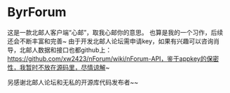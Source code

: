 # ByrForum
这是一款北邮人客户端“心邮”，取我心邮你的意思。
也算是我的一个习作，后续还会不断丰富和完善~
由于开发北邮人论坛需申请key，如果有兴趣可以咨询肖导，北邮人数据和接口也都github上：https://github.com/xw2423/nForum/wiki/nForum-API，鉴于appkey的保密性，我暂时不放在源码里，尽情谅解~

另感谢北邮人论坛和无私的开源库代码发布者~~
